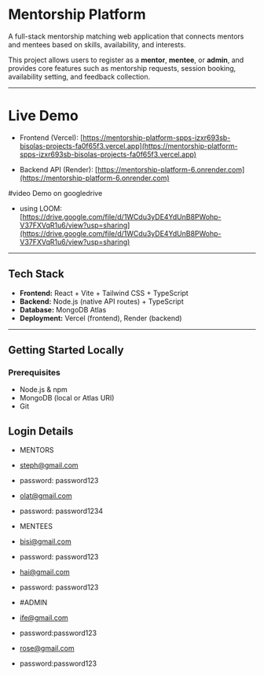 # Mentorship Platform

A full-stack mentorship matching web application that connects mentors and mentees based on skills, availability, and interests.

This project allows users to register as a **mentor**, **mentee**, or **admin**, and provides core features such as mentorship requests, session booking, availability setting, and feedback collection.

---

# Live Demo

- Frontend (Vercel): [https://mentorship-platform-spps-izxr693sb-bisolas-projects-fa0f65f3.vercel.app](https://mentorship-platform-spps-izxr693sb-bisolas-projects-fa0f65f3.vercel.app)

- Backend API (Render): [https://mentorship-platform-6.onrender.com](https://mentorship-platform-6.onrender.com)

#video Demo on googledrive
- using LOOM: [https://drive.google.com/file/d/1WCdu3yDE4YdUnB8PWohp-V37FXVqR1u6/view?usp=sharing](https://drive.google.com/file/d/1WCdu3yDE4YdUnB8PWohp-V37FXVqR1u6/view?usp=sharing)


---

## Tech Stack

- **Frontend:** React + Vite + Tailwind CSS + TypeScript
- **Backend:** Node.js (native API routes) + TypeScript
- **Database:** MongoDB Atlas
- **Deployment:** Vercel (frontend), Render (backend)

---

## Getting Started Locally

### Prerequisites

- Node.js & npm
- MongoDB (local or Atlas URI)
- Git

## Login Details

- MENTORS
+ steph@gmail.com

+ password: password123

+ olat@gmail.com

+ password: password1234

- MENTEES
+ bisi@gmail.com

+ password: password123

+ hai@gmail.com

+ password: password123

- #ADMIN
+ ife@gmail.com

+ password:password123 


+ rose@gmail.com

+ password:password123 






